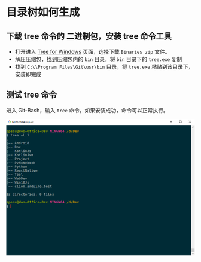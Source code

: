 # 目录树如何生成

## 下载 tree 命令的 二进制包，安装 tree 命令工具

- 打开进入 [Tree for Windows](https://link.zhihu.com/?target=http%3A//gnuwin32.sourceforge.net/packages/tree.htm) 页面，选择下载 `Binaries zip` 文件。
- 解压压缩包，找到压缩包内的 `bin` 目录，将 `bin` 目录下的 `tree.exe` 复制
- 找到 `C:\\Program Files\Git\usr\bin` 目录，将 `tree.exe` 粘贴到该目录下，安装即完成



## 测试 tree 命令

进入 Git-Bash，输入 `tree` 命令，如果安装成功，命令可以正常执行。

![img](assets/v2-aae4041f383011a6b8df340047f0e258_r.jpg)	